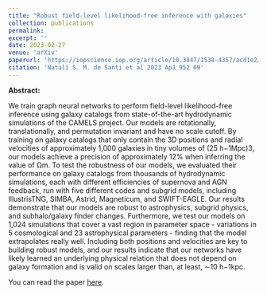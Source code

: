 ```yaml
---
title: "Robust field-level likelihood-free inference with galaxies"
collection: publications
permalink: 
excerpt: ''
date: 2023-02-27
venue: 'arXiv'
paperurl: 'https://iopscience.iop.org/article/10.3847/1538-4357/acd1e2/meta'
citation: 'Natalí S. M. de Santi et al 2023 ApJ 952 69'
---
```


**Abstract:**

We train graph neural networks to perform field-level likelihood-free inference using galaxy catalogs from state-of-the-art hydrodynamic simulations of the CAMELS project. Our models are rotationally, translationally, and permutation invariant and have no scale cutoff. By training on galaxy catalogs that only contain the 3D positions and radial velocities of approximately 1,000 galaxies in tiny volumes of (25 h−1Mpc)3, our models achieve a precision of approximately 12% when inferring the value of Ωm. To test the robustness of our models, we evaluated their performance on galaxy catalogs from thousands of hydrodynamic simulations, each with different efficiencies of supernova and AGN feedback, run with five different codes and subgrid models, including IllustrisTNG, SIMBA, Astrid, Magneticum, and SWIFT-EAGLE. Our results demonstrate that our models are robust to astrophysics, subgrid physics, and subhalo/galaxy finder changes. Furthermore, we test our models on 1,024 simulations that cover a vast region in parameter space - variations in 5 cosmological and 23 astrophysical parameters - finding that the model extrapolates really well. Including both positions and velocities are key to building robust models, and our results indicate that our networks have likely learned an underlying physical relation that does not depend on galaxy formation and is valid on scales larger than, at least, ∼10 h−1kpc.

You can read the paper [here](https://arxiv.org/abs/2302.14101).
